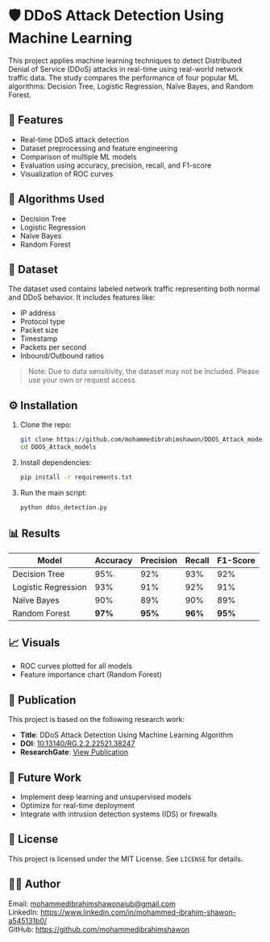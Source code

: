# 🛡️ DDoS Attack Detection Using Machine Learning

This project applies machine learning techniques to detect Distributed Denial of Service (DDoS) attacks in real-time using real-world network traffic data. The study compares the performance of four popular ML algorithms: Decision Tree, Logistic Regression, Naïve Bayes, and Random Forest.

## 📌 Features

- Real-time DDoS attack detection
- Dataset preprocessing and feature engineering
- Comparison of multiple ML models
- Evaluation using accuracy, precision, recall, and F1-score
- Visualization of ROC curves

## 🧠 Algorithms Used

- Decision Tree  
- Logistic Regression  
- Naïve Bayes  
- Random Forest

## 📁 Dataset

The dataset used contains labeled network traffic representing both normal and DDoS behavior. It includes features like:
- IP address
- Protocol type
- Packet size
- Timestamp
- Packets per second
- Inbound/Outbound ratios

> Note: Due to data sensitivity, the dataset may not be included. Please use your own or request access.

## ⚙️ Installation

1. Clone the repo:
   ```bash
   git clone https://github.com/mohammedibrahimshawon/DDOS_Attack_models.git
   cd DDOS_Attack_models
   ```

2. Install dependencies:
   ```bash
   pip install -r requirements.txt
   ```

3. Run the main script:
   ```bash
   python ddos_detection.py
   ```

## 📊 Results

| Model            | Accuracy | Precision | Recall | F1-Score |
|------------------|----------|-----------|--------|----------|
| Decision Tree    | 95%      | 92%       | 93%    | 92%      |
| Logistic Regression | 93%   | 91%       | 92%    | 91%      |
| Naïve Bayes      | 90%      | 89%       | 90%    | 89%      |
| Random Forest    | **97%**  | **95%**   | **96%**| **95%**  |

## 📈 Visuals

- ROC curves plotted for all models
- Feature importance chart (Random Forest)

## 🔗 Publication

This project is based on the following research work:

- **Title**: DDoS Attack Detection Using Machine Learning Algorithm  
- **DOI**: [10.13140/RG.2.2.22521.38247](https://doi.org/10.13140/RG.2.2.22521.38247)  
- **ResearchGate**: [View Publication](https://www.researchgate.net/publication/393121891_DDOS_ATTACK_DETECTION_USING_MACHINE_LEARNING_ALGORITHM?channel=doi&linkId=685fe98db991270ef3ffe7e1&showFulltext=true)

## 🧪 Future Work

- Implement deep learning and unsupervised models  
- Optimize for real-time deployment  
- Integrate with intrusion detection systems (IDS) or firewalls

## 📝 License

This project is licensed under the MIT License. See `LICENSE` for details.

## 🙇‍♂️ Author

Email: mohammedibrahimshawonaiub@gmail.com  
LinkedIn:  https://www.linkedin.com/in/mohammed-ibrahim-shawon-a545131b0/  
GitHub: https://github.com/mohammedibrahimshawon
